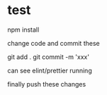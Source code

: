 # test
npm install

change code and commit these

git add .
git commit -m 'xxx'

can see elint/prettier running

finally push these changes
